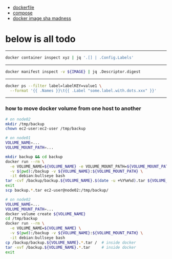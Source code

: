 - [dockerfile](./DOCKERFILE/index.md)
- [compose](./COMPOSE/index.md)
- [docker image sha madness](./SHA/index.md)

# below is all todo

---
```sh
docker container inspect xyz | jq '.[] | .Config.Labels'
```

---
```sh
docker manifest inspect -v ${IMAGE} | jq .Descriptor.digest
```

---
```sh
docker ps --filter label=labelKEY=value1 \
  --format '{{ .Names }}\t{{ .Label "some.label.with.dots.xxx" }}'
```

---

### how to move docker volume from one host to another

```bash
# on node02
mkdir /tmp/backup
chown ec2-user:ec2-user /tmp/backup

# on node01
VOLUME_NAME=...
VOLUME_MOUNT_PATH=...

mkdir backup && cd backup
docker run --rm \
  -e VOLUME_NAME=${VOLUME_NAME} -e VOLUME_MOUNT_PATH=${VOLUME_MOUNT_PATH} \
  -v $(pwd):/backup -v ${VOLUME_NAME}:${VOLUME_MOUNT_PATH} \
  -it debian:bullseye bash
tar -cvf /backup/backup.${VOLUME_NAME}.$(date -u +%Y%m%d).tar ${VOLUME_MOUNT_PATH}  # inside docker
exit
scp backup.*.tar ec2-user@node02:/tmp/backup/

# on node02
VOLUME_NAME=...
VOLUME_MOUNT_PATH=...
docker volume create ${VOLUME_NAME}
cd /tmp/backup
docker run --rm \
  -e VOLUME_NAME=${VOLUME_NAME} \
  -v $(pwd):/backup -v ${VOLUME_NAME}:${VOLUME_MOUNT_PATH} \
  -it debian:bullseye bash
cp /backup/backup.${VOLUME_NAME}.*.tar /  # inside docker
tar -xvf /backup.${VOLUME_NAME}.*.tar     # inside docker
exit
```
